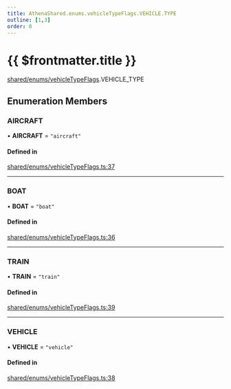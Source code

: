 ```yaml
---
title: AthenaShared.enums.vehicleTypeFlags.VEHICLE.TYPE
outline: [1,3]
order: 0
---
```


# {{ $frontmatter.title }}


[shared/enums/vehicleTypeFlags](../modules/shared_enums_vehicleTypeFlags.md).VEHICLE_TYPE

## Enumeration Members

### AIRCRAFT

• **AIRCRAFT** = ``"aircraft"``

#### Defined in

[shared/enums/vehicleTypeFlags.ts:37](https://github.com/Stuyk/altv-athena/blob/6375486/src/core/shared/enums/vehicleTypeFlags.ts#L37)

___

### BOAT

• **BOAT** = ``"boat"``

#### Defined in

[shared/enums/vehicleTypeFlags.ts:36](https://github.com/Stuyk/altv-athena/blob/6375486/src/core/shared/enums/vehicleTypeFlags.ts#L36)

___

### TRAIN

• **TRAIN** = ``"train"``

#### Defined in

[shared/enums/vehicleTypeFlags.ts:39](https://github.com/Stuyk/altv-athena/blob/6375486/src/core/shared/enums/vehicleTypeFlags.ts#L39)

___

### VEHICLE

• **VEHICLE** = ``"vehicle"``

#### Defined in

[shared/enums/vehicleTypeFlags.ts:38](https://github.com/Stuyk/altv-athena/blob/6375486/src/core/shared/enums/vehicleTypeFlags.ts#L38)
